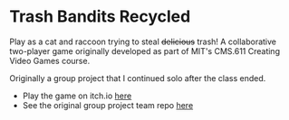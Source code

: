 # Trash Bandits Recycled

Play as a cat and raccoon trying to steal ~~delicious~~ trash! A collaborative two-player game originally developed as part of MIT's CMS.611 Creating Video Games course.

Originally a group project that I continued solo after the class ended.

- Play the game on itch.io [here](https://jmfortt.itch.io/trash-bandits-recycled)
- See the original group project team repo [here](https://github.com/JMFortt/trash-bandits)
